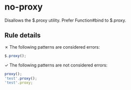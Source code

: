 # no-proxy

Disallows the $.proxy utility. Prefer Function#bind to $.proxy.

## Rule details

✗ The following patterns are considered errors:
```js
$.proxy();
```

✓ The following patterns are not considered errors:
```js
proxy();
'test'.proxy();
'test'.proxy;
```
